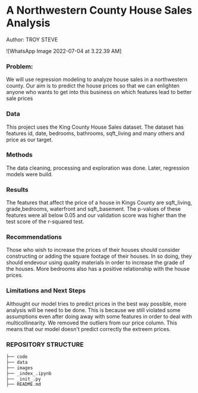 # A Northwestern County House Sales Analysis

Author: TROY STEVE




![WhatsApp Image 2022-07-04 at 3.22.39 AM]





### Problem:
We will use regression modeling to analyze house sales in a northwestern county. Our aim is to predict the house prices so that we can enlighten anyone who wants to get into this business on which features lead to better sale prices

### Data
This project uses the King County House Sales dataset. The dataset has features id, date, bedrooms, bathrooms, sqft_living and many others and price as our target. 

### Methods
The data cleaning, processing and exploration was done. Later, regression models were build. 

### Results
The features that affect the price of a house in Kings County are sqft_living, grade,bedrooms, waterfront and sqft_basement.
The p-values of these features were all below 0.05 and our validation score was higher than the test score of the r-squared test.


### Recommendations
Those who wish to increase the prices of their houses should consider constructing or adding the square footage of their houses. In so doing, they should endevour using quality materials in order to increase the grade of the houses. More bedrooms also has a positive relationship with the house prices.


### Limitations and Next Steps
Althought our model tries to predict prices in the best way possible, more analysis will be need to be done. This is because we still violated some assumptions even after doing away with some features in order to deal with multicollinearity. We removed the outliers from our price column. This means that our model doesn't predict correctly the extreem prices.

### REPOSITORY STRUCTURE

```bash
├── code
├── data
├── images
├── _index_.ipynb
├── _init_.py
├── README.md
 ```